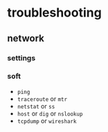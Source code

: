 # troubleshooting

## network

### settings



### soft

- `ping`
- `traceroute` or `mtr`
- `netstat` or `ss`
- `host` or `dig` or `nslookup`
- `tcpdump` or `wireshark`
